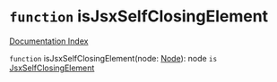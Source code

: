 # `function` isJsxSelfClosingElement

[Documentation Index](../README.md)

`function` isJsxSelfClosingElement(node: [Node](../interface.Node/README.md)): node `is` [JsxSelfClosingElement](../interface.JsxSelfClosingElement/README.md)

